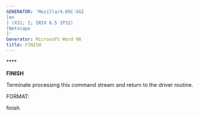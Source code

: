 ```yaml
---
GENERATOR: 'Mozilla/4.05C-SGI 
[en
] (X11; I; IRIX 6.5 IP32) 
[Netscape
]'
Generator: Microsoft Word 98
title: FINISH
---
```


**** 

 **FINISH**

  Terminate processing this command stream and return to the driver
  routine.

 FORMAT:

  finish

 

